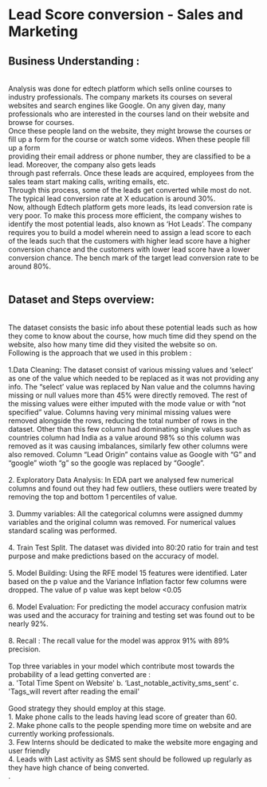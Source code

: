 # Lead Score conversion - Sales and Marketing

## Business Understanding :
</br>
Analysis was done for edtech platform which sells online courses to industry professionals. The company markets its courses on several websites and search engines like Google.  On any given day, many professionals who are interested in the courses land on their website and browse for courses. </br>
Once these people land on the website, they might browse the courses or fill up a form for the course or watch some videos. When these people fill up a form </br>
providing their email address or phone number, they are classified to be a lead. Moreover, the company also gets leads </br>
through past referrals. Once these leads are acquired, employees from the sales team start making calls, writing emails, etc. </br>
Through this process, some of the leads get converted while most do not. The typical lead conversion rate at X education is
around 30%.
</br>
Now, although Edtech platform gets more leads, its lead conversion rate is very poor. To make this process more efficient, the
company wishes to identify the most potential leads, also known as ‘Hot Leads’.
The company requires you to build a model wherein need to assign a lead score to each of the leads such that the customers
with higher lead score have a higher conversion chance and the customers with lower lead score have a lower conversion
chance. The bench mark of the target lead conversion rate to be around 80%.</br>
</br>

## Dataset and Steps overview:
</br>
The dataset consists the basic info about these potential leads such as how they come to know about the course, how much time did 
they spend on the website, also how many time did they visited the website so on. </br> 
Following is the approach that we used in this problem : </br>
</br>
1.Data Cleaning:
The dataset consist of various missing values and ‘select’ as one of the value which needed to 
be replaced as it was not providing any info. The “select’ value was replaced by Nan value and 
the columns having missing or null values more than 45% were directly removed. The rest of 
the missing values were either imputed with the mode value or with “not specified” value. 
Columns having very minimal missing values were removed alongside the rows, reducing the 
total number of rows in the dataset. Other than this few column had dominating single values 
such as countries column had India as a value around 98% so this column was removed as it 
was causing imbalances, similarly few other columns were also removed. Column “Lead Origin” 
contains value as Google with “G” and “google” wioth “g” so the google was replaced by 
“Google”. </br>
</br>
2. Exploratory Data Analysis:
In EDA part we analysed few numerical columns and found out they had few outliers, these 
outliers were treated by removing the top and bottom 1 percentiles of value. </br>
</br>
3. Dummy variables:
All the categorical columns were assigned dummy variables and the original column was 
removed. For numerical values standard scaling was performed. </br>
</br>
4. Train Test Split.
The dataset was divided into 80:20 ratio for train and test purpose and make predictions based on the accuracy of model. </br>
</br>
5. Model Building:
Using the RFE model 15 features were identified. Later based on the p value and the Variance 
Inflation factor few columns were dropped. The value of p value was kept below <0.05 </br>
</br>
6. Model Evaluation:
For predicting the model accuracy confusion matrix was used and the accuracy for training and 
testing set was found out to be nearly 92%. </br>
</br>
8. Recall :
The recall value for the model was approx 91% with 89% precision. </br>
</br>
Top three variables in your model which contribute most towards the probability of a lead 
getting converted are : </br>
a. 'Total Time Spent on Website'
b.  ‘Last_notable_activity_sms_sent’
c.  'Tags_will revert after reading the email' </br>
</br>
Good strategy they should employ at this stage. </br>
1. Make phone calls to the leads having lead score of greater than 60. </br>
2. Make phone calls to the people spending more time on website and are currently 
working professionals. </br>
3. Few Interns should be dedicated to make the website more engaging and user 
friendly </br>
4. Leads with Last activity as SMS sent should be followed up regularly as they have high 
chance of being converted. </br>
.
